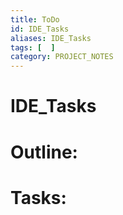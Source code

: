 ```yaml
---
title: ToDo
id: IDE_Tasks
aliases: IDE_Tasks
tags: [  ]
category: PROJECT_NOTES
---
```

# IDE_Tasks

# Outline:


# Tasks: